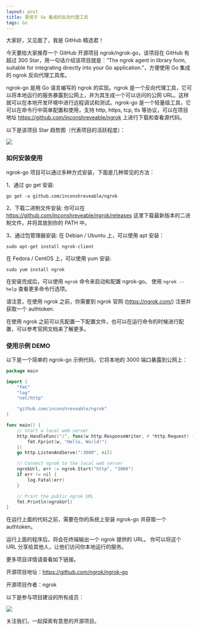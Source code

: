 ```yaml
---
layout: post
title: 更易于 Go 集成的反向代理工具
tags: Go
---
```


大家好，又见面了，我是 GitHub 精选君！

今天要给大家推荐一个 GitHub 开源项目 ngrok/ngrok-go，该项目在 GitHub 有超过 300 Star，用一句话介绍该项目就是：“The ngrok agent in library form, suitable for integrating directly into your Go application.”，方便使用 Go 集成的 ngrok 反向代理工具库。


ngrok-go 是用 Go 语言编写的 ngrok 的实现。ngrok 是一个反向代理工具，它可以将本地运行的服务暴露到公网上，并为其生成一个可以访问的公网 URL。这样就可以在本地开发环境中进行远程调试和测试。ngrok-go 是一个轻量级工具，它可以在命令行中简单配置和使用，支持 http, https, tcp, tls 等协议，可以在项目地址 https://github.com/inconshreveable/ngrok 上进行下载和查看源代码。


以下是该项目 Star 趋势图（代表项目的活跃程度）：

![](https://api.star-history.com/svg?repos=ngrok/ngrok-go&type=Timeline)

### 如何安装使用

ngrok-go 项目可以通过多种方式安装，下面是几种常见的方法：

1、通过 go get 安装:

```
go get -u github.com/inconshreveable/ngrok
```

2、下载二进制文件安装:
你可以在 https://github.com/inconshreveable/ngrok/releases 这里下载最新版本的二进制文件，并将其放到你的 PATH 中。

3、通过包管理器安装:
在 Debian / Ubuntu 上，可以使用 apt 安装：

```
sudo apt-get install ngrok-client
```
   在 Fedora / CentOS 上，可以使用 yum 安装:
```
sudo yum install ngrok
```

在安装完成后，可以使用 `ngrok` 命令来启动和配置 ngrok-go。 使用 `ngrok --help` 查看更多命令行选项。

请注意，在使用 ngrok 之前，你需要到 ngrok 官网 (https://ngrok.com/) 注册并获取一个 authtoken.

在使用 ngrok 之前可以先配置一下配置文件，也可以在运行命令的时候进行配置，可以参考官网文档来了解更多。


### 使用示例 DEMO

以下是一个简单的 ngrok-go 示例代码，它将本地的 3000 端口暴露到公网上：
```go
package main

import (
    "fmt"
    "log"
    "net/http"

    "github.com/inconshreveable/ngrok"
)

func main() {
    // Start a local web server
    http.HandleFunc("/", func(w http.ResponseWriter, r *http.Request) {
        fmt.Fprint(w, "Hello, World!")
    })
    go http.ListenAndServe(":3000", nil)

    // Connect ngrok to the local web server
    ngrokUrl, err := ngrok.Start("http", "3000")
    if err != nil {
        log.Fatal(err)
    }

    // Print the public ngrok URL
    fmt.Println(ngrokUrl)
}
```
在运行上面的代码之前，需要在你的系统上安装 ngrok-go 并获取一个 authtoken。

运行上面的程序后，将会在终端输出一个 ngrok 提供的 URL。 你可以将这个 URL 分享给其他人，让他们访问你本地运行的服务。


更多项目详情请查看如下链接。

开源项目地址：https://github.com/ngrok/ngrok-go 

开源项目作者：ngrok

以下是参与项目建设的所有成员：

![](https://contrib.rocks/image?repo=ngrok/ngrok-go)



关注我们，一起探索有意思的开源项目。
